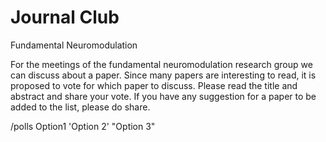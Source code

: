 # Journal Club
Fundamental Neuromodulation

For the meetings of the fundamental neuromodulation research group we can discuss about a paper. Since many papers are interesting to read, it is proposed to vote for which paper to discuss. Please read the title and abstract and share your vote. If you have any suggestion for a paper to be added to the list, please do share.

/polls Option1 'Option 2' "Option 3"
